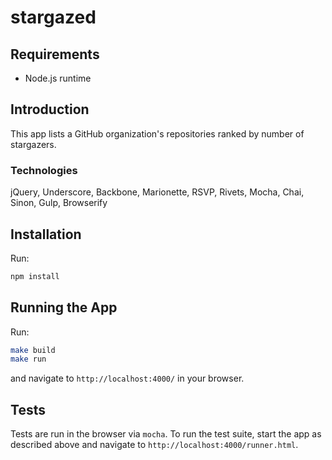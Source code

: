 # stargazed

## Requirements

* Node.js runtime

## Introduction

This app lists a GitHub organization's repositories ranked by number of stargazers.

### Technologies

jQuery, Underscore, Backbone, Marionette, RSVP, Rivets, Mocha, Chai, Sinon, Gulp, Browserify

## Installation

Run:

```bash
npm install
```

## Running the App

Run:

```bash
make build
make run
```

and navigate to `http://localhost:4000/` in your browser.

## Tests

Tests are run in the browser via `mocha`. To run the test suite, start the app as described above and navigate to `http://localhost:4000/runner.html`.
